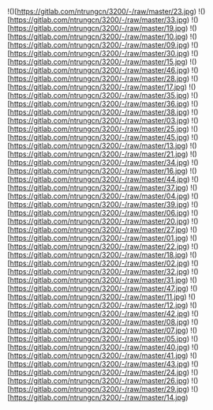 !()[https://gitlab.com/ntrungcn/3200/-/raw/master/23.jpg)
!()[https://gitlab.com/ntrungcn/3200/-/raw/master/33.jpg)
!()[https://gitlab.com/ntrungcn/3200/-/raw/master/19.jpg)
!()[https://gitlab.com/ntrungcn/3200/-/raw/master/10.jpg)
!()[https://gitlab.com/ntrungcn/3200/-/raw/master/09.jpg)
!()[https://gitlab.com/ntrungcn/3200/-/raw/master/30.jpg)
!()[https://gitlab.com/ntrungcn/3200/-/raw/master/15.jpg)
!()[https://gitlab.com/ntrungcn/3200/-/raw/master/46.jpg)
!()[https://gitlab.com/ntrungcn/3200/-/raw/master/28.jpg)
!()[https://gitlab.com/ntrungcn/3200/-/raw/master/17.jpg)
!()[https://gitlab.com/ntrungcn/3200/-/raw/master/35.jpg)
!()[https://gitlab.com/ntrungcn/3200/-/raw/master/36.jpg)
!()[https://gitlab.com/ntrungcn/3200/-/raw/master/38.jpg)
!()[https://gitlab.com/ntrungcn/3200/-/raw/master/03.jpg)
!()[https://gitlab.com/ntrungcn/3200/-/raw/master/25.jpg)
!()[https://gitlab.com/ntrungcn/3200/-/raw/master/45.jpg)
!()[https://gitlab.com/ntrungcn/3200/-/raw/master/13.jpg)
!()[https://gitlab.com/ntrungcn/3200/-/raw/master/21.jpg)
!()[https://gitlab.com/ntrungcn/3200/-/raw/master/34.jpg)
!()[https://gitlab.com/ntrungcn/3200/-/raw/master/16.jpg)
!()[https://gitlab.com/ntrungcn/3200/-/raw/master/44.jpg)
!()[https://gitlab.com/ntrungcn/3200/-/raw/master/37.jpg)
!()[https://gitlab.com/ntrungcn/3200/-/raw/master/04.jpg)
!()[https://gitlab.com/ntrungcn/3200/-/raw/master/39.jpg)
!()[https://gitlab.com/ntrungcn/3200/-/raw/master/06.jpg)
!()[https://gitlab.com/ntrungcn/3200/-/raw/master/20.jpg)
!()[https://gitlab.com/ntrungcn/3200/-/raw/master/27.jpg)
!()[https://gitlab.com/ntrungcn/3200/-/raw/master/01.jpg)
!()[https://gitlab.com/ntrungcn/3200/-/raw/master/22.jpg)
!()[https://gitlab.com/ntrungcn/3200/-/raw/master/18.jpg)
!()[https://gitlab.com/ntrungcn/3200/-/raw/master/02.jpg)
!()[https://gitlab.com/ntrungcn/3200/-/raw/master/32.jpg)
!()[https://gitlab.com/ntrungcn/3200/-/raw/master/31.jpg)
!()[https://gitlab.com/ntrungcn/3200/-/raw/master/47.jpg)
!()[https://gitlab.com/ntrungcn/3200/-/raw/master/11.jpg)
!()[https://gitlab.com/ntrungcn/3200/-/raw/master/12.jpg)
!()[https://gitlab.com/ntrungcn/3200/-/raw/master/42.jpg)
!()[https://gitlab.com/ntrungcn/3200/-/raw/master/08.jpg)
!()[https://gitlab.com/ntrungcn/3200/-/raw/master/07.jpg)
!()[https://gitlab.com/ntrungcn/3200/-/raw/master/05.jpg)
!()[https://gitlab.com/ntrungcn/3200/-/raw/master/40.jpg)
!()[https://gitlab.com/ntrungcn/3200/-/raw/master/41.jpg)
!()[https://gitlab.com/ntrungcn/3200/-/raw/master/43.jpg)
!()[https://gitlab.com/ntrungcn/3200/-/raw/master/24.jpg)
!()[https://gitlab.com/ntrungcn/3200/-/raw/master/26.jpg)
!()[https://gitlab.com/ntrungcn/3200/-/raw/master/29.jpg)
!()[https://gitlab.com/ntrungcn/3200/-/raw/master/14.jpg)
